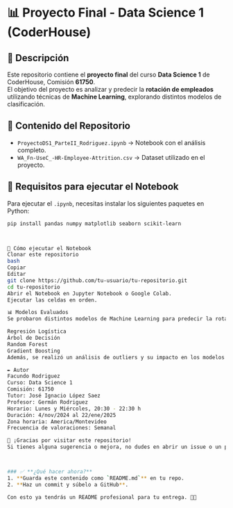 # 📊 Proyecto Final - Data Science 1 (CoderHouse)  

## 📌 Descripción  
Este repositorio contiene el **proyecto final** del curso **Data Science 1** de CoderHouse, Comisión **61750**.  
El objetivo del proyecto es analizar y predecir la **rotación de empleados** utilizando técnicas de **Machine Learning**, explorando distintos modelos de clasificación.  

## 📂 Contenido del Repositorio  
- `ProyectoDS1_ParteII_Rodriguez.ipynb` → Notebook con el análisis completo.  
- `WA_Fn-UseC_-HR-Employee-Attrition.csv` → Dataset utilizado en el proyecto.  

## 🚀 Requisitos para ejecutar el Notebook  
Para ejecutar el `.ipynb`, necesitas instalar los siguientes paquetes en Python:  

```bash
pip install pandas numpy matplotlib seaborn scikit-learn



📌 Cómo ejecutar el Notebook
Clonar este repositorio
bash
Copiar
Editar
git clone https://github.com/tu-usuario/tu-repositorio.git
cd tu-repositorio
Abrir el Notebook en Jupyter Notebook o Google Colab.
Ejecutar las celdas en orden.

📊 Modelos Evaluados
Se probaron distintos modelos de Machine Learning para predecir la rotación de empleados (Attrition):

Regresión Logística
Árbol de Decisión
Random Forest
Gradient Boosting
Además, se realizó un análisis de outliers y su impacto en los modelos.

✒️ Autor
Facundo Rodriguez
Curso: Data Science 1
Comisión: 61750
Tutor: José Ignacio López Saez
Profesor: Germán Rodriguez
Horario: Lunes y Miércoles, 20:30 - 22:30 h
Duración: 4/nov/2024 al 22/ene/2025
Zona horaria: America/Montevideo
Frecuencia de valoraciones: Semanal

🚀 ¡Gracias por visitar este repositorio!
Si tienes alguna sugerencia o mejora, no dudes en abrir un issue o un pull request.



### ✅ **¿Qué hacer ahora?**
1. **Guarda este contenido como `README.md`** en tu repo.  
2. **Haz un commit y súbelo a GitHub**.  

Con esto ya tendrás un README profesional para tu entrega. 🚀🔥






